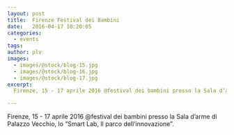 ```yaml
---
layout: post
title:  Firenze Festival dei Bambini
date:   2016-04-17 10:20:05
categories:
  - events
tags:
author: plv
images:
  - images/@stock/blog-15.jpg
  - images/@stock/blog-16.jpg
  - images/@stock/blog-17.jpg
excerpt:
  Firenze, 15 - 17 aprile 2016 @festival dei bambini presso la Sala d’arme di Palazzo Vecchio, lo “Smart Lab, Il parco dell’innovazione”.

---
```


Firenze, 15 - 17 aprile 2016 @festival dei bambini presso la Sala d’arme di Palazzo Vecchio, lo “Smart Lab, Il parco dell’innovazione”.
